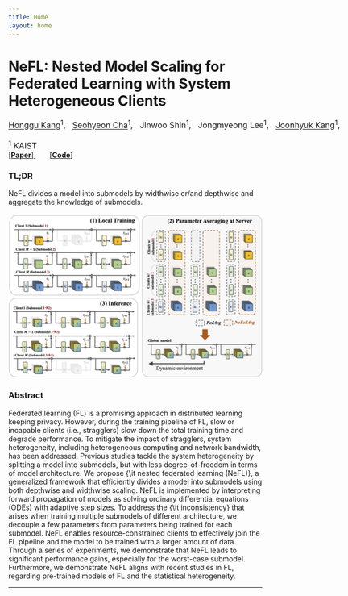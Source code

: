 ```yaml
---
title: Home
layout: home
---
```

# NeFL: Nested Model Scaling for Federated Learning with System Heterogeneous Clients


<div style="font-size:16px; white-space: nowrap;">
    <a href="https://honggkang.github.io/about/">Honggu Kang</a><sup>1</sup>, &nbsp;
    <a href="https://seohyeon-cha.github.io/">Seohyeon Cha</a><sup>1</sup>, &nbsp;
    <a href="https://alinlab.kaist.ac.kr/shin.html" style="text-decoration:none;">Jinwoo Shin</a><sup>1</sup>, &nbsp;
    Jongmyeong Lee<sup>1</sup>, &nbsp;
    <a href="https://artlab.kaist.ac.kr/bbs/board.php?bo_table=sub1_1">Joonhyuk Kang</a><sup>1</sup>,
</div>
    <br>
    <span style="font-size:16px">
        <sup>1</sup> KAIST &nbsp; &nbsp; &nbsp;
    </span>
    <br>
<div class="paper-btn-parent">
    <a href="https://arxiv.org/abs/2308.07761">
        [<b>Paper</b>]
    </a>
    <!-- &nbsp;&nbsp;&nbsp;&nbsp;&nbsp;&nbsp;&nbsp;&nbsp;&nbsp;&nbsp;
    <a href="https://arxiv.org/abs/">
        [<b>arXiv </b>]
    </a>
    </a>
    &nbsp;&nbsp;&nbsp;&nbsp;&nbsp;&nbsp;&nbsp;&nbsp;&nbsp;&nbsp;
    <a href="resources/qifk2023poster.pdf">
        [<b>Poster</b>]
    </a>  -->
    &nbsp;&nbsp;&nbsp;&nbsp;&nbsp;&nbsp;
    <a href="https://github.com/honggkang/nested-federated-learning">
    [<b>Code</b>]
    </a>
</div>


### TL;DR
NeFL divides a model into submodels by widthwise or/and depthwise and aggregate the knowledge of submodels.

<img src="./resources/nefl_frame.png" alt="drawing" width="700"/>

### Abstract
  Federated learning (FL) is a promising approach in distributed learning keeping privacy.
  However, during the training pipeline of FL, slow or incapable clients (i.e., stragglers) slow down the total training time and degrade performance. To mitigate the impact of stragglers, system heterogeneity, including heterogeneous computing and network bandwidth, has been addressed.
  Previous studies tackle the system heterogeneity by splitting a model into submodels, but with less degree-of-freedom in terms of model architecture. We propose {\it nested federated learning (NeFL)}, a generalized framework that efficiently divides a model into submodels using both depthwise and widthwise scaling. NeFL is implemented by interpreting forward propagation of models as solving ordinary differential equations (ODEs) with adaptive step sizes. To address the {\it inconsistency} that arises when training multiple submodels of different architecture, we decouple a few parameters from parameters being trained for each submodel.
  NeFL enables resource-constrained clients to effectively join the FL pipeline and the model to be trained with a larger amount of data. Through a series of experiments, we demonstrate that NeFL leads to significant performance gains, especially for the worst-case submodel.
  Furthermore, we demonstrate NeFL aligns with recent studies in FL, regarding pre-trained models of FL and the statistical heterogeneity.


----
[Honggu Kang]: https://honggkang.github.io/about/
[Seohyeon Cha]: https://seohyeon-cha.github.io/
[Jinwoo Shin]: https://alinlab.kaist.ac.kr/shin.html
[Joonhyuk Kang]: https://artlab.kaist.ac.kr/bbs/board.php?bo_table=sub1_1
